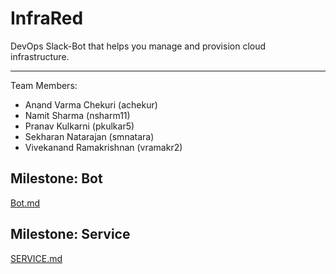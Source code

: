 # InfraRed

DevOps Slack-Bot that helps you manage and provision cloud infrastructure.

----------

Team Members:

* Anand Varma Chekuri (achekur)
* Namit Sharma (nsharm11)
* Pranav Kulkarni (pkulkar5)
* Sekharan Natarajan (smnatara)
* Vivekanand Ramakrishnan (vramakr2)

## Milestone: Bot

[Bot.md](https://github.ncsu.edu/vramakr2/InfraRed/blob/master/Bot.md)

## Milestone: Service

[SERVICE.md](https://github.ncsu.edu/vramakr2/InfraRed/blob/master/SERVICE.md)
